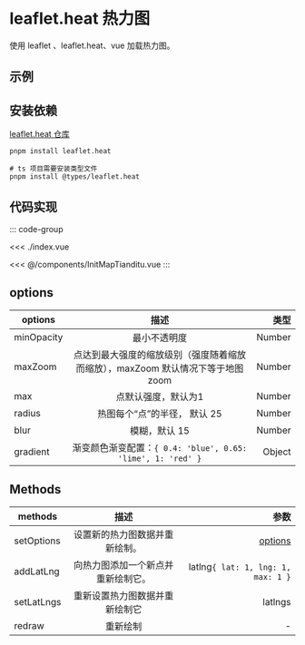 <script setup>
import { defineClientComponent } from 'vitepress'
const ClientDemo = defineClientComponent(() => import('./index.vue'))
</script>

# leaflet.heat 热力图

使用 leaflet 、leaflet.heat、vue 加载热力图。

## 示例

<ClientDemo></ClientDemo>

## 安装依赖

[leaflet.heat 仓库](https://github.com/Leaflet/Leaflet.heat)

```shell
pnpm install leaflet.heat

# ts 项目需要安装类型文件
pnpm install @types/leaflet.heat
```

## 代码实现

::: code-group

<<< ./index.vue

<<< @/components/InitMapTianditu.vue
:::

## options

| options    |                         描述                         |     类型 |
|------------|:--------------------------------------------------:|-------:|
| minOpacity |                       最小不透明度                       | Number |
| maxZoom    |   点达到最大强度的缩放级别（强度随着缩放而缩放），maxZoom 默认情况下等于地图 zoom   | Number |
| max        |                     点默认强度，默认为1                     | Number |
| radius     |                 热图每个“点”的半径， 默认 25                  | Number |
| blur       |                      模糊，默认 15                      | Number |
| gradient   | 渐变颜色渐变配置：`{ 0.4: 'blue', 0.65: 'lime', 1: 'red' }` | Object |

## Methods

| methods    |        描述         |                                 参数 |
|------------|:-----------------:|-----------------------------------:|
| setOptions |  设置新的热力图数据并重新绘制。  |                [options](#options) |
| addLatLng  | 向热力图添加一个新点并重新绘制它。 | latlng`{ lat: 1, lng: 1, max: 1 }` |
| setLatLngs |  重新设置热力图数据并重新绘制它  |                            latlngs |
| redraw     |       重新绘制        |                                  - |
